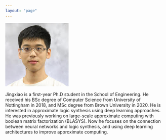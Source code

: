 ```yaml
---
layout: "page"
---
```




![](/members/jingxiao_mini.jpg)


Jingxiao is a first-year Ph.D student in the School of Engineering. He received his BSc degree of Computer Science from University of Nottingham in 2018, and MSc degree from Brown University in 2020. He is interested in approximate logic synthesis using deep learning approaches. He was previously working on large-scale approximate computing with boolean matrix factorization (BLASYS). Now he focuses on the connection between neural networks and logic synthesis, and using deep learning architectures to improve approximate computing.
